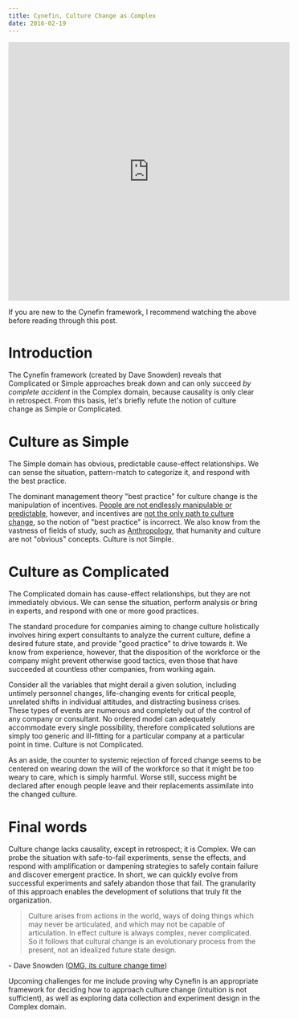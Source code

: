 ```yaml
---
title: Cynefin, Culture Change as Complex
date: 2016-02-19
---
```


<iframe width="560" height="515" src="https://www.youtube.com/embed/N7oz366X0-8" frameborder="0" allowfullscreen></iframe>

If you are new to the Cynefin framework, I recommend watching the above before reading through this post.

# Introduction

The Cynefin framework (created by Dave Snowden) reveals that Complicated or Simple approaches break down and can only succeed *by complete accident* in the Complex domain, because causality is only clear in retrospect. From this basis, let's briefly refute the notion of culture change as Simple or Complicated.

# Culture as Simple

The Simple domain has obvious, predictable cause-effect relationships. We can sense the situation, pattern-match to categorize it, and respond with the best practice. 

The dominant management theory "best practice" for culture change is the manipulation of incentives. [People are not endlessly manipulable or predictable](https://www.youtube.com/watch?v=u6XAPnuFjJc), however, and incentives are [not the only path to culture change](https://en.wikipedia.org/wiki/Transformation_of_culture), so the notion of "best practice" is incorrect. We also know from the vastness of fields of study, such as [Anthropology](https://en.wikipedia.org/wiki/Anthropology), that humanity and culture are not "obvious" concepts. Culture is not Simple.


# Culture as Complicated

The Complicated domain has cause-effect relationships, but they are not immediately obvious. We can sense the situation, perform analysis or bring in experts, and respond with one or more good practices.

The standard procedure for companies aiming to change culture holistically involves hiring expert consultants to analyze the current culture, define a desired future state, and provide "good practice" to drive towards it. We know from experience, however, that the disposition of the workforce or the company might prevent otherwise good tactics, even those that have succeeded at countless other companies, from working again. 

Consider all the variables that might derail a given solution, including untimely personnel changes, life-changing events for critical people, unrelated shifts in individual attitudes, and distracting business crises. These types of events are numerous and completely out of the control of any company or consultant. No ordered model can adequately accommodate every single possibility, therefore complicated solutions are simply too generic and ill-fitting for a particular company at a particular point in time. Culture is not Complicated.

As an aside, the counter to systemic rejection of forced change seems to be centered on wearing down the will of the workforce so that it might be too weary to care, which is simply harmful. Worse still, success might be declared after enough people leave and their replacements assimilate into the changed culture.


# Final words

Culture change lacks causality, except in retrospect; it is Complex. We can probe the situation with safe-to-fail experiments, sense the effects, and respond with amplification or dampening strategies to safely contain failure and discover emergent practice. In short, we can quickly evolve from successful experiments and safely abandon those that fail. The granularity of this approach enables the development of solutions that truly fit the organization.

> Culture arises from actions in the world, ways of doing things which may never be articulated, and which may not be capable of articulation.  In effect culture is always complex, never complicated.  So it follows that cultural change is an evolutionary process from the present, not an idealized future state design.

<div class="citation">- Dave Snowden (<a href="http://cognitive-edge.com/blog/omg-they-want-to-change-the-culture/">OMG, its culture change time</a>)</div>

Upcoming challenges for me include proving why Cynefin is an appropriate framework for deciding how to approach culture change (intuition is not sufficient), as well as exploring data collection and experiment design in the Complex domain.